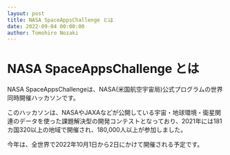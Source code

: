 ```yaml
---
layout: post
title: NASA SpaceAppsChallenge とは
date: 2022-09-04 00:00:00
author: Tomohiro Nozaki
---
```


# NASA SpaceAppsChallenge とは

NASA SpaceAppsChallengeは、NASA(米国航空宇宙局)公式プログラムの世界同時開催ハッカソンです。

このハッカソンは、NASAやJAXAなどが公開している宇宙・地球環境・衛星関連のデータを使った課題解決型の開発コンテストとなっており、2021年には181カ国320以上の地域で開催され、180,000人以上が参加しました。

今年は、全世界で2022年10月1日から2日にかけて開催される予定です。
